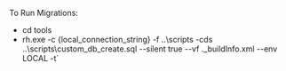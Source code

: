 To Run Migrations:

- cd tools
- rh.exe -c {local_connection_string} -f ..\scripts -cds ..\scripts\custom_db_create.sql --silent true --vf .\_buildInfo.xml --env LOCAL -t`

